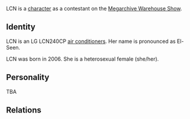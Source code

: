 LCN is a [character](Characters.md) as a contestant on the [Megarchive Warehouse Show](Megarchive%20Warehouse%20Show.md).
## Identity

LCN is an LG LCN240CP [air conditioners](Air%20Conditioners.md).  Her name is pronounced as El-Seen.

LCN was born in 2006. She is a heterosexual female (she/her).

## Personality
TBA

## Relations